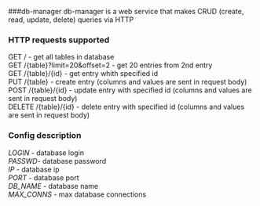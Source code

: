 ###db-manager
db-manager is a web service that makes CRUD (create, read, update, delete) queries via HTTP

### HTTP requests supported

GET / - get all tables in database<br>
GET /{table}?limit=20&offset=2 - get 20 entries from 2nd entry<br>
GET /{table}/{id} - get entry whith specified id<br>
PUT /{table} - create entry (columns and values are sent in request body)<br>
POST /{table}/{id} - update entry with specified id (columns and values are sent in request body)<br>
DELETE /{table}/{id} - delete entry with specified id (columns and values are sent in request body)<br>

### Config description

*LOGIN* - database login<br>
*PASSWD*- database password<br>
*IP* - database ip<br>
*PORT* - database port<br>
*DB_NAME* - database name<br>
*MAX_CONNS* - max database connections<br>

